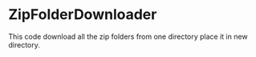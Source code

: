 # ZipFolderDownloader
This code download all the zip folders
from one directory place it in new directory.

